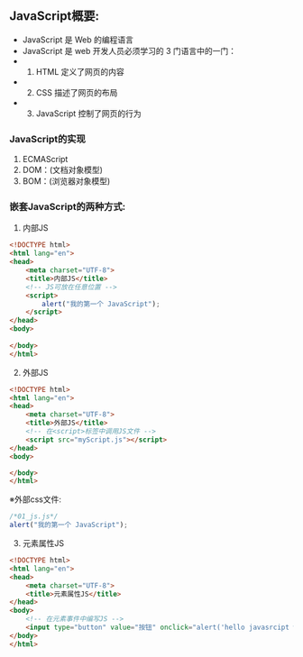## JavaScript概要:
- JavaScript 是 Web 的编程语言
- JavaScript 是 web 开发人员必须学习的 3 门语言中的一门：
- 1. HTML 定义了网页的内容
- 2. CSS 描述了网页的布局
- 3. JavaScript 控制了网页的行为

### JavaScript的实现
1. ECMAScript
2. DOM：(文档对象模型)
3. BOM：(浏览器对象模型)

### 嵌套JavaScript的两种方式:
1. 内部JS
```html
<!DOCTYPE html>
<html lang="en">
<head>
    <meta charset="UTF-8">
    <title>内部JS</title>
    <!-- JS可放在任意位置 -->
    <script>
        alert("我的第一个 JavaScript");
    </script>
</head>
<body>
    
</body>
</html>
```
2. 外部JS
```html
<!DOCTYPE html>
<html lang="en">
<head>
    <meta charset="UTF-8">
    <title>外部JS</title>
    <!-- 在<script>标签中调用JS文件 -->
    <script src="myScript.js"></script>
</head>
<body>

</body>
</html>
```
※外部css文件:
```javascript
/*01_js.js*/
alert("我的第一个 JavaScript");
```

3. 元素属性JS
```html
<!DOCTYPE html>
<html lang="en">
<head>
    <meta charset="UTF-8">
    <title>元素属性JS</title>
</head>
<body>
    <!-- 在元素事件中编写JS -->
    <input type="button" value="按钮" onclick="alert('hello javasrcipt world')"/>
</body>
</html>
```

